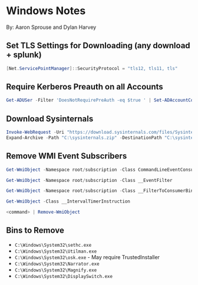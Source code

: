 # Windows Notes
By: Aaron Sprouse and Dylan Harvey

## Set TLS Settings for Downloading (any download + splunk)
```powershell
[Net.ServicePointManager]::SecurityProtocol = "tls12, tls11, tls"
```

## Require Kerberos Preauth on all Accounts
```powershell
Get-ADUSer -Filter 'DoesNotRequirePreAuth -eq $true ' | Set-ADAccountControl -doesnotrequirepreauth $false
```

## Download Sysinternals
```powershell
Invoke-WebRequest -Uri "https://download.sysinternals.com/files/SysinternalsSuite.zip" -OutFile "C:\sysinternals.zip";
Expand-Archive -Path "C:\sysinternals.zip" -DestinationPath "C:\sysinternals\"
```

## Remove WMI Event Subscribers
```powershell
Get-WmiObject -Namespace root/subscription -Class CommandLineEventConsumer

Get-WmiObject -Namespace root/subscription -Class __EventFilter

Get-WmiObject -Namespace root/subscription -Class __FilterToConsumerBinding

Get-WmiObject -Class __IntervalTimerInstruction

<command> | Remove-WmiObject
```

## Bins to Remove
- `C:\Windows\System32\sethc.exe`
- `C:\Windows\System32\Utilman.exe`
- `C:\Windows\System32\osk.exe` - May require TrustedInstaller
- `C:\Windows\System32\Narrator.exe`
- `C:\Windows\System32\Magnify.exe`
- `C:\Windows\System32\DisplaySwitch.exe`
